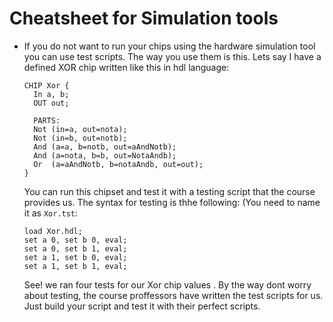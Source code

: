 # Cheatsheet for Simulation tools

- If you do not want to run your chips using the hardware simulation tool you can use test scripts. The way you use them is this. Lets say I have a defined XOR chip written like this in hdl language:
  ```hdl
  CHIP Xor {
    In a, b;
    OUT out;
    
    PARTS:
    Not (in=a, out=nota);
    Not (in=b, out=notb);
    And (a=a, b=notb, out=aAndNotb);
    And (a=nota, b=b, out=NotaAndb);
    Or  (a=aAndNotb, b=notaAndb, out=out);
  }
  ```
  You can run this chipset and test it with a testing script that the course provides us. The syntax for testing is thhe following: (You need to name it as `Xor.tst`:
  ```
  load Xor.hdl;
  set a 0, set b 0, eval;
  set a 0, set b 1, eval;
  set a 1, set b 0, eval;
  set a 1, set b 1, eval;
  ```
  See! we ran four tests for our Xor chip values . By the way dont worry about testing, the course proffessors have written the test scripts for us. Just build your script and test it with their perfect scripts.
